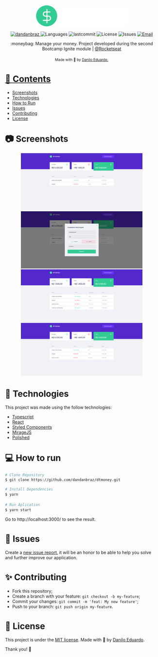 <p align="center">
   <img src="./.github/logo.svg" alt="Move It" width="300"/>
</p>

<p align="center">	
   <a href="https://www.linkedin.com/in/danilo-eduardo-aa29ab150/">
      <img alt="dandanbraz" src="https://img.shields.io/badge/-dandanbraz-5965e0?style=flat&logo=Linkedin&logoColor=white" />
   </a>
  <img alt="Languages" src="https://img.shields.io/github/languages/count/dandanbraz/dtmoney?color=%235963C5" />
  <img alt="lastcommit" src="https://img.shields.io/github/last-commit/dandanbraz/dtmoney?color=%235761C3" />
  <img alt="License" src="https://img.shields.io/github/license/dandanbraz/dtmoney?color=%235E69D7" />
  <img alt="Issues" src="https://img.shields.io/github/issues/dandanbraz/dtmoney?color=%235965E0">
  <a href="mailto:dandanbraz98@hotmail.com">
   <img alt="Email" src="https://img.shields.io/badge/-dandanbraz98%40hotmail.com-%23525DCB" />
  </a>
</p>

<p align="center">
  :moneybag: Manage your money. Project developed during the second Bootcamp Ignite module | <a href="https://github.com/Rocketseat">@Rocketseat</a>
</p>

<div align="center">
  <sub> Made with 💖 by
    <a href="https://github.com/dandanbraz">Danilo Eduardo.
  </sub>
</div>

# 📌 Contents

* [Screenshots](#camera-screenshot) 
* [Technologies](#rocket-technologies) 
* [How to Run](#computer-how-to-run)
* [Issues](#bug-issues)
* [Contributing](#sparkles-issues)
* [License](#page_facing_up-license)

# :camera: Screenshots
<div align="center">
   <img src="./.github/screen1.png" width="400px">
   <img src="./.github/screen2.png" width="400px">
   <img src="./.github/screen3.png" width="400px">
   <img src="./.github/screen4.png" width="400px">
</div>

# :rocket: Technologies
This project was made using the follow technologies:

* [Typescript](https://www.typescriptlang.org/)      
* [React](https://reactjs.org/)      
* [Styled Components](https://styled-components.com/)
* [MirageJS](https://miragejs.com/)
* [Polished](https://polished.js.org/)

# :computer: How to run

```bash
# Clone Repository
$ git clone https://github.com/dandanbraz/dtmoney.git
```

```bash
# Install Dependencies
$ yarn

# Run Aplication
$ yarn start
```
Go to http://localhost:3000/ to see the result.

# :bug: Issues

Create a <a href="https://github.com/dandanbraz/dtmoney/issues">new issue report</a>, it will be an honor to be able to help you solve and further improve our application.

# :sparkles: Contributing

- Fork this repository;
- Create a branch with your feature: `git checkout -b my-feature`;
- Commit your changes: `git commit -m 'feat: My new feature'`;
- Push to your branch: `git push origin my-feature`.

# :page_facing_up: License

This project is under the [MIT license](./LICENSE).
Made with 💖 by [Danilo Eduardo](https://www.linkedin.com/in/danilo-eduardo-aa29ab150/). 

Thank you! 🌠
